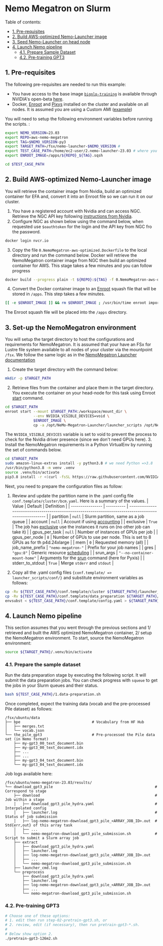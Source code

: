 # Nemo Megatron on Slurm <!-- omit from toc -->

Table of contents:

- [1. Pre-requisites](#1-pre-requisites)
- [2. Build AWS-optimized Nemo-Launcher image](#2-build-aws-optimized-nemo-launcher-image)
- [3. Seed Nemo-Launcher on head node](#3-seed-nemo-launcher-on-head-node)
- [4. Launch Nemo pipeline](#4-launch-nemo-pipeline)
  - [4.1. Prepare Sample Dataset](#41-prepare-sample-dataset)
  - [4.2. Pre-training GPT3](#42-pre-training-gpt3)

## 1. Pre-requisites

The following pre-requisites are needed to run this example:

- You have access to the base image [`bignlp-training`](https://registry.ngc.nvidia.com/orgs/ea-bignlp/containers/bignlp-training) is available through NVIDIA's open-beta [here](https://developer.nvidia.com/nemo-framework-open-beta).
- Docker, [Enroot](https://github.com/NVIDIA/enroot) and [Pixys](https://github.com/NVIDIA/pyxis) installed on the cluster and available on all nodes. It is assumed you are using a Custom AMI ([example](../../2.amazon_machine_images))


You will need to setup the following environment variables before running the scripts. :

```bash
export NEMO_VERSION=23.03
export REPO=aws-nemo-megatron
export TAG=$NEMO_VERSION-py3
export TARGET_PATH=/fsx/nemo-launcher-$NEMO_VERSION #
export TEST_CASE_PATH=/home/ec2-user/2.nemo-launcher-23.03 # where you copy the test case or set to your test case path
export ENROOT_IMAGE=/apps/${REPO}_${TAG}.sqsh

cd $TEST_CASE_PATH
```

## 2. Build AWS-optimized Nemo-Launcher image

You will retrieve the container image from Nvidia, build an optimized container for EFA and, convert it into an Enroot file so we can run it on our cluster.

1. You have a registered account with Nvidia and can access NGC. Retrieve the NGC API key following [instructions from Nvidia](https://docs.nvidia.com/ngc/gpu-cloud/ngc-user-guide/index.html#generating-api-key).
2. Configure NGC as shown below using the command below, when requested use `$oauthtoken` for the login and the API key from NGC fro the password.
```bash
docker login nvcr.io
```
3. Copy the file `0.NemoMegatron-aws-optimized.Dockerfile` to the local directory and run the command below. Docker will retrieve the NemoMegatron container image from NGC then build an optimized container for AWS. This stage takes a few minutes and you can follow progress
```bash
docker build --progress plain -t ${REPO}:${TAG} -f 0.NemoMegatron-aws-optimized.Dockerfile .
```
4. Convert the Docker container image to an [Enroot](https://github.com/NVIDIA/enroot) squash file that will be stored in `/apps`. This step takes a few minutes.
```bash
[[ -e $ENROOT_IMAGE ]] && rm $ENROOT_IMAGE ; /usr/bin/time enroot import -o $ENROOT_IMAGE dockerd://${REPO}:${TAG}
```

The Enroot squash file will be placed into the `/apps` directory.


## 3. Set-up the NemoMegatron environment

You will setup the target directory to host the configurations and requirements for NemoMegatron. It is assumed that your have an FSx for Lustre file system available to all nodes of your cluster via the mountpoint `/fsx`. We follow the same logic as in the [NemoMegatron Launcher documentation](https://github.com/NVIDIA/NeMo-Megatron-Launcher/tree/23.03#5111-slurm)


1. Create the target directory with the command below:
```bash
mkdir -p $TARGET_PATH
```
2. Retrieve files from the container and place them in the target directory. You execute the container on your head-node for this task using Enroot [start](https://github.com/NVIDIA/enroot/blob/master/doc/cmd/start.md) command.
```bash
cd $TARGET_PATH
enroot start --mount $TARGET_PATH:/workspace/mount_dir \
             --env NVIDIA_VISIBLE_DEVICES=void \
             $ENROOT_IMAGE \
             cp -a /opt/NeMo-Megatron-Launcher/launcher_scripts /opt/NeMo-Megatron-Launcher/auto_configurator /opt/FasterTransformer /workspace/mount_dir/
```
The `NVIDIA_VISIBLE_DEVICES` variable is set to void to prevent the process to check for the Nvidia driver presence (since we don't need GPUs here).
3. Install the NemoMegatron requirements in a Python VirtualEnv by running the set of commands below.
```bash
cd $TARGET_PATH
sudo amazon-linux-extras install -y python3.8 # we need Python =>3.8
/usr/bin/python3.8 -m venv .venv
source .venv/bin/activate
pip3.8 install -r <(curl -fsSL https://raw.githubusercontent.com/NVIDIA/NeMo-Megatron-Launcher/$NEMO_VERSION/requirements.txt)
```

Next, you need to prepare the configuration files as follow:

1. Review and update the partition name in the .yaml config file `conf.template/cluster/bcm.yaml`. Here is a summary of the values.
| Value            | Default | Definition                                                                                                   |
| ---------------- | ---------- | --------------------------------------------------------------------------------------------------------- |
| partition        | `null`                        | Slurm partition, same as a job queue                                                   |
| account          | `null`                        | Account if using [accounting](https://slurm.schedmd.com/accounting.html)               |
| exclusive        | `True`                        | The job has [exclusive](https://stackoverflow.com/questions/66817279/what-does-the-keyword-exclusive-mean-in-slurm) use the instances it runs on (no other job can take it)                                     |
| gpus_per_task    | `null`                        | Number of instances of GPUs per job                                                    |
| gpus_per_node    | `8`                           | Number of GPUs to use per node. This is set to 8 GPUs as for th p4d.24xlarge           |
| mem              | `0`                           | Requested memory (all)                                                                 |
| job_name_prefix  | `"nemo-megatron-"`            | Prefix for your job names                                                              |
| gres             | `"gpu:8"`                     | Generic resource [scheduling](https://slurm.schedmd.com/gres.html)                     |
| srun_args        | `"--no-container-mount-home"` | Arguments for the [srun](https://slurm.schedmd.com/srun.html) command (here for Pyxis) |
| stderr_to_stdout | `True`                        | Merge `stderr` and `stdout`                                                            |

2. Copy all the .yaml config files `{conf.template/ => launcher_scripts/conf/}` and substitute environment variables as follows:
```bash
cp -Rv ${TEST_CASE_PATH}/conf.template/cluster ${TARGET_PATH}/launcher_scripts/conf/cluster
cp -Rv ${TEST_CASE_PATH}/conf.template/data_preparation ${TARGET_PATH}/launcher_scripts/conf/data_preparation
envsubst < ${TEST_CASE_PATH}/conf.template/config.yaml > ${TARGET_PATH}/launcher_scripts/conf/config.yaml
```


## 4. Launch Nemo pipeline

This section assumes that you went through the previous sections and 1/ retrieved and built the AWS optimized NemoMegatron container, 2/ setup the NemoMegatron environment. To start, source the NemoMegatron environment:
```bash
source ${TARGET_PATH}/.venv/bin/activate
```

### 4.1. Prepare the sample dataset

Run the data preparation stage by executing the following script. It will submit the data preparation jobs. You can check progress with `squeue` to get the jobs in your Slurm queues and their status.

```bash
bash ${TEST_CASE_PATH}/1.data-preparation.sh
```

Once completed, expect the training data (vocab and the pre-processed Pile dataset) as follows:

```text
/fsx/ubuntu/data
├── bpe                                 # Vocabulary from HF Hub
│   ├── merges.txt
│   └── vocab.json
└── the_pile_gpt3                       # Pre-processed the Pile data set (in Nemo format)
    ├── my-gpt3_00_text_document.bin
    ├── my-gpt3_00_text_document.idx
    ├── ...
    ├── ...
    ├── my-gpt3_04_text_document.bin
    └── my-gpt3_04_text_document.idx
```

Job logs available here:

```text
/fsx/ubuntu/nemo-megatron-23.03/results/
└── download_gpt3_pile                                               # Correspond to stage
    ├── download                                                     # Job within a stage
    │   ├── download_gpt3_pile_hydra.yaml                            # Interpolated config
    │   ├── launcher.log                                             # Status of job submission
    │   ├── log-nemo-megatron-download_gpt3_pile_<ARRAY_JOB_ID>.out  # Std{err,out} of this array task
    │   ├── ...
    │   └── nemo-megatron-download_gpt3_pile_submission.sh           # Script to submit a Slurm array job
    ├── extract
    │   ├── download_gpt3_pile_hydra.yaml
    │   ├── launcher.log
    │   ├── log-nemo-megatron-download_gpt3_pile_<ARRAY_JOB_ID>.out
    │   ├── ...
    │   └── nemo-megatron-download_gpt3_pile_submission.sh
    ├── launcher_cmd.log
    └── preprocess
        ├── download_gpt3_pile_hydra.yaml
        ├── launcher.log
        ├── log-nemo-megatron-download_gpt3_pile_<ARRAY_JOB_ID>.out
        ├── ...
        └── nemo-megatron-download_gpt3_pile_submission.sh
```

### 4.2. Pre-training GPT3

```bash
# Choose one of these options:
# 1. edit then run step-02-pretrain-gpt3.sh, or
# 2. review, edit (if necessary), then run pretrain-gpt3-*.sh.
#
# Below show option 2.
./pretrain-gpt3-126m2.sh
```

